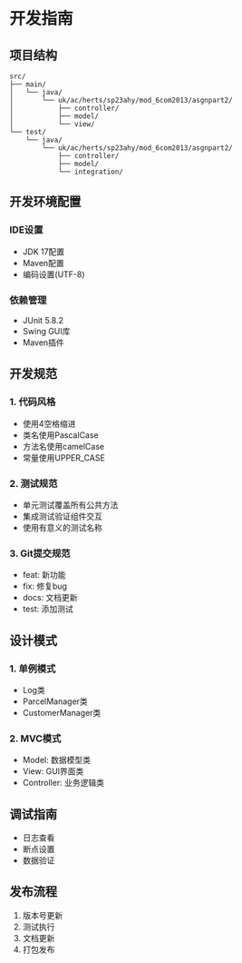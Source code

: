 # 开发指南

## 项目结构

```
src/
├── main/
│   └── java/
│       └── uk/ac/herts/sp23ahy/mod_6com2013/asgnpart2/
│           ├── controller/
│           ├── model/
│           └── view/
└── test/
    └── java/
        └── uk/ac/herts/sp23ahy/mod_6com2013/asgnpart2/
            ├── controller/
            ├── model/
            └── integration/
```

## 开发环境配置
### IDE设置
- JDK 17配置
- Maven配置
- 编码设置(UTF-8)

### 依赖管理
- JUnit 5.8.2
- Swing GUI库
- Maven插件

## 开发规范
### 1. 代码风格
- 使用4空格缩进
- 类名使用PascalCase
- 方法名使用camelCase
- 常量使用UPPER_CASE

### 2. 测试规范
- 单元测试覆盖所有公共方法
- 集成测试验证组件交互
- 使用有意义的测试名称

### 3. Git提交规范
- feat: 新功能
- fix: 修复bug
- docs: 文档更新
- test: 添加测试

## 设计模式
### 1. 单例模式
- Log类
- ParcelManager类
- CustomerManager类

### 2. MVC模式
- Model: 数据模型类
- View: GUI界面类
- Controller: 业务逻辑类

## 调试指南
- 日志查看
- 断点设置
- 数据验证

## 发布流程
1. 版本号更新
2. 测试执行
3. 文档更新
4. 打包发布 